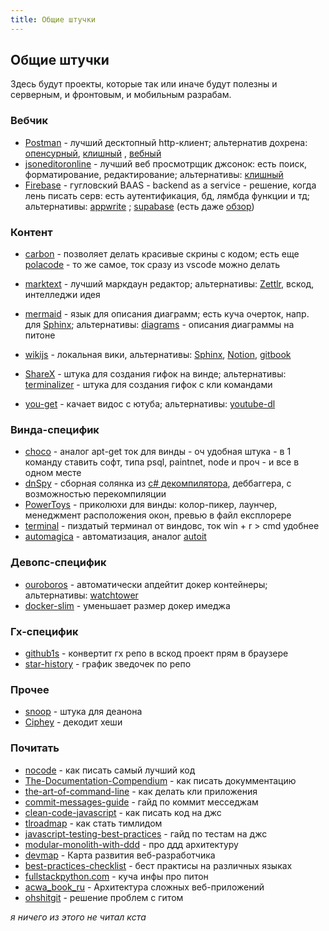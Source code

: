```yaml
---
title: Общие штучки
---
```


## Общие штучки

Здесь будут проекты, которые так или иначе будут полезны и серверным, и фронтовым, и мобильным разрабам.

### Вебчик

- [Postman](https://www.postman.com/) - лучший десктопный http-клиент; альтернатив
  дохрена: [опенсурный](https://insomnia.rest/), [клишный](https://github.com/httpie/httpie)
  , [вебный](https://hoppscotch.io/)
- [jsoneditoronline](https://jsoneditoronline.org/) - лучший веб просмотрщик джсонок: есть поиск, форматирование,
  редактирование; альтернативы: [клишный](https://github.com/antonmedv/fx)
- [Firebase](https://firebase.google.com/) - гугловский BAAS - backend as a service - решение, когда лень писать серв:
  есть аутентификация, бд, лямбда функции и тд; альтернативы: [appwrite](https://github.com/appwrite/appwrite)
  ; [supabase](https://github.com/supabase/supabase) (есть даже [обзор](https://www.youtube.com/watch?v=WiwfiVdfRIc))

### Контент

- [carbon](https://github.com/carbon-app/carbon) - позволяет делать красивые скрины с кодом; есть
  еще [polacode](https://github.com/octref/polacode) - то же самое, ток сразу из vscode можно делать
- [marktext](https://github.com/marktext/marktext) - лучший маркдаун редактор;
  альтернативы: [Zettlr](https://github.com/Zettlr/Zettlr), вскод, интелледжи идея
- [mermaid](https://github.com/mermaid-js/mermaid) - язык для описания диаграмм; есть куча очерток, напр.
  для [Sphinx](https://github.com/mgaitan/sphinxcontrib-mermaid);
  альтернативы: [diagrams](https://github.com/mingrammer/diagrams) - описания диаграммы на питоне
- [wikijs](https://github.com/Requarks/wiki) - локальная вики,
  альтернативы: [Sphinx](https://www.sphinx-doc.org/en/master/), [Notion](https://www.notion.so/),
  [gitbook](https://github.com/GitbookIO/gitbook)

- [ShareX](https://github.com/ShareX/ShareX) - штука для создания гифок на винде;
  альтернативы: [terminalizer](https://github.com/faressoft/terminalizer) - штука для создания гифок с кли командами
- [you-get](https://github.com/soimort/you-get) - качает видос с ютуба;
  альтернативы: [youtube-dl](https://github.com/ytdl-org/youtube-dl)

### Винда-специфик

- [choco](https://github.com/chocolatey/choco) - аналог apt-get ток для винды - оч удобная штука - в 1 команду ставить
  софт, типа psql, paintnet, node и проч - и все в одном месте
- [dnSpy](https://github.com/dnSpy/dnSpy) - сборная солянка из [c# декомпилятора](https://github.com/icsharpcode/ILSpy),
  деббаггера, с возможностью перекомпиляции
- [PowerToys](https://github.com/microsoft/PowerToys) - приколюхи для винды: колор-пикер, лаунчер, менеджмент
  расположения окон, превью в файл експлорере
- [terminal](https://github.com/microsoft/terminal) - пиздатый терминал от виндовс, ток win + r > cmd удобнее
- [automagica](https://github.com/automagica/automagica) - автоматизация,
  аналог [autoit](https://www.autoitscript.com/site/)

### Девопс-специфик

- [ouroboros](https://github.com/pyouroboros/ouroboros) - автоматически апдейтит докер контейнеры;
  альтернативы: [watchtower](https://github.com/containrrr/watchtower)
- [docker-slim](https://github.com/docker-slim/docker-slim) - уменьшает размер докер имеджа

### Гх-специфик

- [github1s](https://github.com/conwnet/github1s) - конвертит гх репо в вскод проект прям в браузере
- [star-history](https://github.com/timqian/star-history) - график зведочек по репо

### Прочее

- [snoop](https://github.com/snooppr/snoop) - штука для деанона
- [Ciphey](https://github.com/Ciphey/Ciphey) - декодит хеши

### Почитать

- [nocode](https://github.com/kelseyhightower/nocode) - как писать самый лучший код
- [The-Documentation-Compendium](https://github.com/kylelobo/The-Documentation-Compendium) - как писать докумментацию
- [the-art-of-command-line](https://github.com/jlevy/the-art-of-command-line) - как делать кли приложения
- [commit-messages-guide](https://github.com/RomuloOliveira/commit-messages-guide) - гайд по коммит месседжам
- [clean-code-javascript](https://github.com/ryanmcdermott/clean-code-javascript) - как писать код на джс
- [tlroadmap](https://github.com/tlbootcamp/tlroadmap) - как стать тимлидом
- [javascript-testing-best-practices](https://github.com/goldbergyoni/javascript-testing-best-practices) - гайд по
  тестам на джс
- [modular-monolith-with-ddd](https://github.com/kgrzybek/modular-monolith-with-ddd) - про ддд архитектуру
- [devmap](https://github.com/zualex/devmap) - Карта развития веб-разработчика
- [best-practices-checklist](https://github.com/palash25/best-practices-checklist) - бест практисы на различных языках
- [fullstackpython.com](https://github.com/mattmakai/fullstackpython.com) - куча инфы про питон
- [acwa_book_ru](https://github.com/adelf/acwa_book_ru) - Архитектура сложных веб-приложений
- [ohshitgit](https://github.com/ksylor/ohshitgit) - решение проблем с гитом

*я ничего из этого не читал кста*

